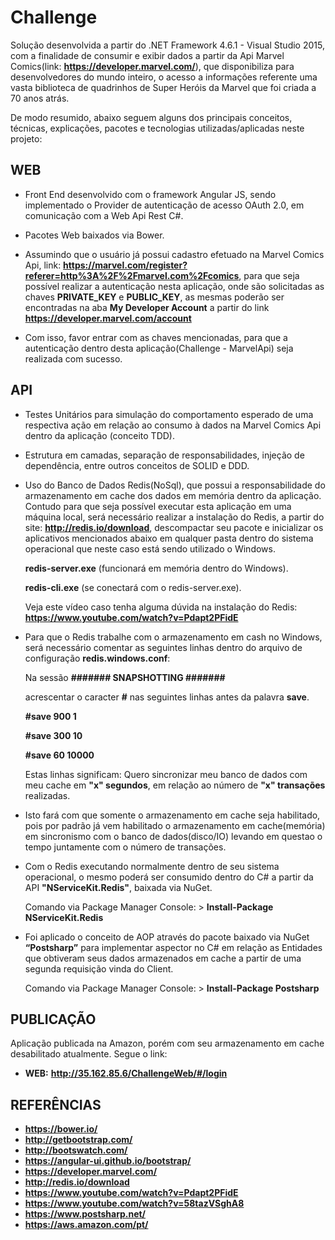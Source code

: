 # Challenge

Solução desenvolvida a partir do .NET Framework 4.6.1 - Visual Studio 2015, com a finalidade de consumir e exibir dados a partir da Api Marvel Comics(link: **https://developer.marvel.com/**), que disponibiliza para desenvolvedores do mundo inteiro, o acesso a informações referente uma vasta biblioteca de quadrinhos de Super Heróis da Marvel que foi criada a 70 anos atrás.

De modo resumido, abaixo seguem alguns dos principais conceitos, técnicas, explicações, pacotes e tecnologias utilizadas/aplicadas neste projeto: 

## WEB

- Front End desenvolvido com o framework Angular JS, sendo implementado o Provider de autenticação de acesso OAuth 2.0, em comunicação com a Web Api Rest C#. 

- Pacotes Web baixados via Bower.

- Assumindo que o usuário já possui cadastro efetuado na Marvel Comics Api, link: **https://marvel.com/register?referer=http%3A%2F%2Fmarvel.com%2Fcomics**, para que seja possível realizar a autenticação nesta aplicação, onde são solicitadas as chaves **PRIVATE_KEY** e **PUBLIC_KEY**, as mesmas poderão ser encontradas
na aba **My Developer Account** a partir do link **https://developer.marvel.com/account**

- Com isso, favor entrar com as chaves mencionadas, para que a autenticação dentro desta aplicação(Challenge - MarvelApi) seja realizada com sucesso.
	
## API
		
- Testes Unitários para simulação do comportamento esperado de uma respectiva ação em relação ao consumo à dados na Marvel Comics Api dentro da aplicação (conceito TDD).

- Estrutura em camadas, separação de responsabilidades, injeção de dependência, entre outros conceitos de SOLID e DDD.

- Uso do Banco de Dados Redis(NoSql), que possui a responsabilidade do armazenamento em cache dos dados em memória dentro da aplicação. Contudo para que seja possível executar esta aplicação em uma máquina local, será necessário realizar a instalação do Redis, a partir do site: **http://redis.io/download**, descompactar seu pacote e inicializar os aplicativos mencionados abaixo em qualquer pasta dentro do sistema operacional que neste caso está sendo utilizado o Windows.
	
	**redis-server.exe** (funcionará em memória dentro do Windows).
	
	**redis-cli.exe** (se conectará com o redis-server.exe).
	
	Veja este vídeo caso tenha alguma dúvida na instalação do Redis: **https://www.youtube.com/watch?v=Pdapt2PFidE**
	
- Para que o Redis trabalhe com o armazenamento em cash no Windows, será necessário comentar as seguintes linhas dentro do arquivo de configuração **redis.windows.conf**:
 
	Na sessão **####### SNAPSHOTTING #######** 
	
	acrescentar o caracter **#** nas seguintes linhas antes da palavra **save**.
	
	**#save 900 1**
	
	**#save 300 10**
	
	**#save 60 10000**
	
	Estas linhas significam: Quero sincronizar meu banco de dados com meu cache em **"x" segundos**, em relação ao número de **"x" transações** realizadas. 
	
- Isto fará com que somente o armazenamento em cache seja habilitado, pois por padrão já vem habilitado o armazenamento em cache(memória) em sincronismo com o banco de dados(disco/IO) levando em questao o tempo juntamente com o número de transações. 

- Com o Redis executando normalmente dentro de seu sistema operacional, o mesmo poderá ser consumido dentro do C# a partir da API **"NServiceKit.Redis"**, baixada via NuGet.

	Comando via Package Manager Console: > **Install-Package NServiceKit.Redis**
	
- Foi aplicado o conceito de AOP através do pacote baixado via NuGet **“Postsharp”** para implementar aspector no C# em relação as Entidades que obtiveram seus dados armazenados em cache a partir de uma segunda requisição vinda do Client.

	Comando via Package Manager Console: > **Install-Package Postsharp**

## PUBLICAÇÃO

Aplicação publicada na Amazon, porém com seu armazenamento em cache desabilitado atualmente. Segue o link:

- **WEB:** **http://35.162.85.6/ChallengeWeb/#/login**

## REFERÊNCIAS

- **https://bower.io/**
- **http://getbootstrap.com/**
- **http://bootswatch.com/**
- **https://angular-ui.github.io/bootstrap/**
- **https://developer.marvel.com/**
- **http://redis.io/download**
- **https://www.youtube.com/watch?v=Pdapt2PFidE**
- **https://www.youtube.com/watch?v=58tazVSghA8**
- **https://www.postsharp.net/**
- **https://aws.amazon.com/pt/**
